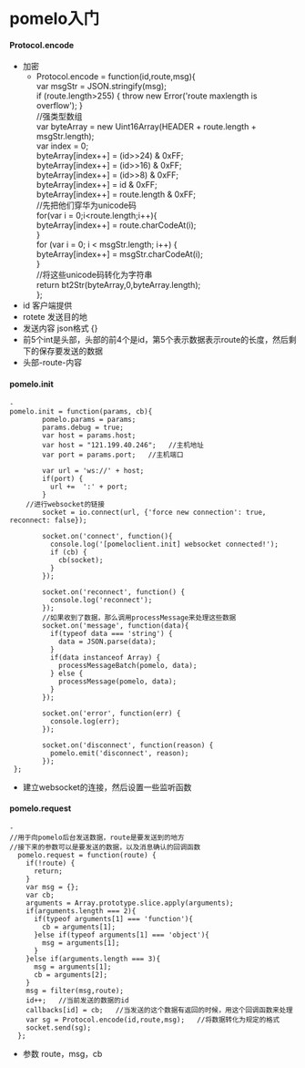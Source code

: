 # pomelo入门

#### Protocol.encode 
- 加密  
	-   Protocol.encode = function(id,route,msg){  
			var msgStr = JSON.stringify(msg);  
			if (route.length>255) { throw new Error('route maxlength is overflow'); }  
			//强类型数组  
			var byteArray = new Uint16Array(HEADER + route.length + msgStr.length);  
			var index = 0;  
			byteArray[index++] = (id>>24) & 0xFF;  
			byteArray[index++] = (id>>16) & 0xFF;  
			byteArray[index++] = (id>>8) & 0xFF;  
			byteArray[index++] = id & 0xFF;  
			byteArray[index++] = route.length & 0xFF;  
			//先把他们穿华为unicode码  
			for(var i = 0;i<route.length;i++){  
			byteArray[index++] = route.charCodeAt(i);  
			}  
			for (var i = 0; i < msgStr.length; i++) {  
			byteArray[index++] = msgStr.charCodeAt(i);  
			}  
			//将这些unicode码转化为字符串  
			return bt2Str(byteArray,0,byteArray.length);  
		};
- id 客户端提供
- rotete 发送目的地
- 发送内容  json格式 {}
- 前5个int是头部，头部的前4个是id，第5个表示数据表示route的长度，然后剩下的保存要发送的数据  
- 头部-route-内容

#### pomelo.init
	- 
	pomelo.init = function(params, cb){
		    pomelo.params = params;
		    params.debug = true;
		    var host = params.host;
		    var host = "121.199.40.246";   //主机地址
		    var port = params.port;   //主机端口
		
		    var url = 'ws://' + host;
		    if(port) {
		      url +=  ':' + port;
		    }
		//进行websocket的链接
		    socket = io.connect(url, {'force new connection': true, reconnect: false});
		
		    socket.on('connect', function(){
		      console.log('[pomeloclient.init] websocket connected!');
		      if (cb) {
		        cb(socket);
		      }
		    });
		
		    socket.on('reconnect', function() {
		      console.log('reconnect');
		    });
		    //如果收到了数据，那么调用processMessage来处理这些数据
		    socket.on('message', function(data){
		      if(typeof data === 'string') {
		        data = JSON.parse(data);
		      }
		      if(data instanceof Array) {
		        processMessageBatch(pomelo, data);
		      } else {
		        processMessage(pomelo, data);
		      }
		    });
		
		    socket.on('error', function(err) {
		      console.log(err);
		    });
		
		    socket.on('disconnect', function(reason) {
		      pomelo.emit('disconnect', reason);
		    });
	 };
- 建立websocket的连接，然后设置一些监听函数

#### pomelo.request
	- 
	//用于向pomelo后台发送数据，route是要发送到的地方
	//接下来的参数可以是要发送的数据，以及消息确认的回调函数
	  pomelo.request = function(route) {
	    if(!route) {
	      return;
	    }
	    var msg = {};
	    var cb;
	    arguments = Array.prototype.slice.apply(arguments);
	    if(arguments.length === 2){
	      if(typeof arguments[1] === 'function'){
	        cb = arguments[1];
	      }else if(typeof arguments[1] === 'object'){
	        msg = arguments[1];
	      }
	    }else if(arguments.length === 3){
	      msg = arguments[1];
	      cb = arguments[2];
	    }
	    msg = filter(msg,route);
	    id++;   //当前发送的数据的id
	    callbacks[id] = cb;   //当发送的这个数据有返回的时候，用这个回调函数来处理
	    var sg = Protocol.encode(id,route,msg);   //将数据转化为规定的格式
	    socket.send(sg);
	  };
- 参数 route，msg，cb
